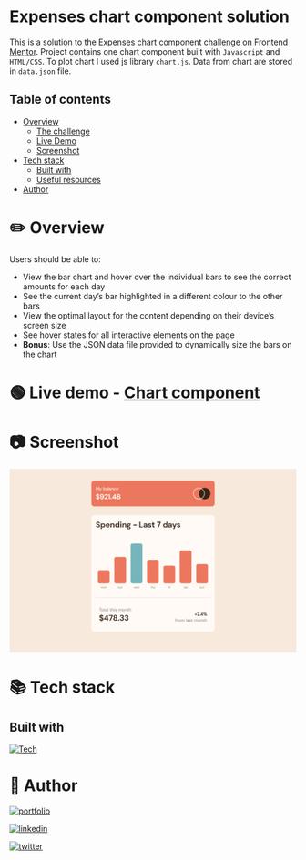 # Expenses chart component solution

This is a solution to the [Expenses chart component challenge on Frontend Mentor](https://www.frontendmentor.io/challenges/expenses-chart-component-e7yJBUdjwt). Project contains one chart component built with `Javascript` and `HTML/CSS`. To plot chart I used js library `chart.js`. Data from chart are stored in `data.json` file.

## Table of contents

- [Overview](#overview)
  - [The challenge](#the-challenge)
  - [Live Demo](#live-demo)
  - [Screenshot](#screenshot)
- [Tech stack](#tech-stack)
  - [Built with](#built-with)
  - [Useful resources](#useful-resources)
- [Author](#author)

# ✏️ Overview

Users should be able to:

- View the bar chart and hover over the individual bars to see the correct amounts for each day
- See the current day’s bar highlighted in a different colour to the other bars
- View the optimal layout for the content depending on their device’s screen size
- See hover states for all interactive elements on the page
- **Bonus**: Use the JSON data file provided to dynamically size the bars on the chart

# 🟢 Live demo - [Chart component](https://chris-ai.github.io/expenses-chart-component/)

# 📷 Screenshot

![](./images/Desktop.png)

# 📚 Tech stack

## Built with

[![Tech](https://skills.thijs.gg/icons?i=javascript,html,css&theme=light)]()

# 🔗 Author

[![portfolio](https://img.shields.io/badge/github-000?style=for-the-badge&logo=ko-fi&logoColor=white)](https://github.com/Chris-ai)

[![linkedin](https://img.shields.io/badge/linkedin-0A66C2?style=for-the-badge&logo=linkedin&logoColor=white)](https://twitter.com/kondr7_krzysiek)

[![twitter](https://img.shields.io/badge/frontendmentor-fefefe?style=for-the-badge&logo=&logoColor=white)](https://www.frontendmentor.io/profile/Chris-ai)
